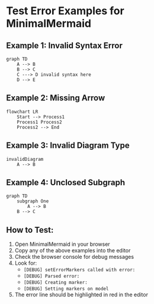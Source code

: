 # Test Error Examples for MinimalMermaid

## Example 1: Invalid Syntax Error
```mermaid
graph TD
    A --> B
    B --> C
    C ---> D invalid syntax here
    D --> E
```

## Example 2: Missing Arrow
```mermaid
flowchart LR
    Start --> Process1
    Process1 Process2
    Process2 --> End
```

## Example 3: Invalid Diagram Type
```mermaid
invalidDiagram
    A --> B
```

## Example 4: Unclosed Subgraph
```mermaid
graph TD
    subgraph One
        A --> B
    B --> C
```

## How to Test:
1. Open MinimalMermaid in your browser
2. Copy any of the above examples into the editor
3. Check the browser console for debug messages
4. Look for:
   - `[DEBUG] setErrorMarkers called with error:`
   - `[DEBUG] Parsed error:`
   - `[DEBUG] Creating marker:`
   - `[DEBUG] Setting markers on model`
5. The error line should be highlighted in red in the editor